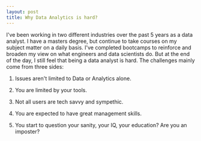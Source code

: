 ```yaml
---
layout: post
title: Why Data Analytics is hard?
---
```


I've been working in two different industries over the past 5 years as a data analyst. I have a masters degree, but continue to take courses on my subject matter on a daily basis. I've completed bootcamps to reinforce and broaden my view on what engineers and data scientists do. But at the end of the day, I still feel that being a data analyst is hard. The challenges mainly come from three sides:

1. Issues aren't limited to Data or Analytics alone.

2. You are limited by your tools.

3. Not all users are tech savvy and sympethic.  

4. You are expected to have great management skills.

5. You start to question your sanity, your IQ, your education? Are you an imposter?
